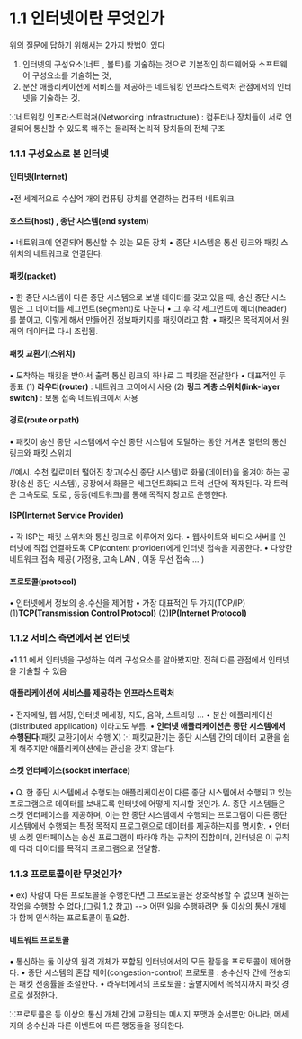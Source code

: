 # **1.1 인터넷이란 무엇인가**
위의 질문에 답하기 위해서는 2가지 방법이 있다
1. 인터넷의 구성요소(너트 , 볼트)를 기술하는 것으로 기본적인 하드웨어와 소프트웨어 구성요소를 기술하는 것,
2. 분산 애플리케이션에 서비스를 제공하는 네트워킹 인프라스트럭처 관점에서의 인터넷을 기술하는 것.

⁙네트워킹 인프라스트럭쳐(Networking Infrastructure) : 컴퓨터나 장치들이 서로 연결되어 통신할 수 있도록 해주는 물리적·논리적 장치들의 전체 구조   



  
### 1.1.1 구성요소로 본 인터넷
#### 인터넷(Internet) 
•전 세계적으로 수십억 개의 컴퓨팅 장치를 연결하는 컴퓨터 네트워크  


#### 호스트(host) , 종단 시스템(end system)
• 네트워크에 연결되어 통신할 수 있는 모든 장치
• 종단 시스템은 통신 링크와 패킷 스위치의 네트워크로 연결된다.  



#### 패킷(packet)
• 한 종단 시스템이 다른 종단 시스템으로 보낼 데이터를 갖고 있을 때, 송신 종단 시스템은 그 데이터를 세그먼트(segment)로 나눈다
• 그 후 각 세그먼트에 헤더(header)를 붙이고, 이렇게 해서 만들어진 정보패키지를 패킷이라고 함.
• 패킷은 목적지에서 원래의 데이터로 다시 조립됨.



#### 패킷 교환기(스위치)
• 도착하는 패킷을 받아서 출력 통신 링크의 하나로 그 패킷을 전달한다
• 대표적인 두 종표
(1) **라우터(router)** : 네트워크 코어에서 사용
(2) **링크 계층 스위치(link-layer switch)** : 보통 접속 네트워크에서 사용



#### 경로(route or path)
• 패킷이 송신 종단 시스템에서 수신 종단 시스템에 도달하는 동안 거쳐온 일련의 통신링크와 패킷 스위치

//예시.
수천 킬로미터 떨어진 창고(수신 종단 시스템)로 화물(데이터)을 옮겨야 하는 공장(송신 종단 시스템), 공장에서 화물은 세그먼트화되고 트럭 선단에 적재된다. 각 트럭은 고속도로, 도로 , 등등(네트워크)를 통해 목적지 창고로 운행한다.



#### ISP(Internet Service Provider)
• 각 ISP는 패킷 스위치와 통신 링크로 이루어져 있다.
• 웹사이트와 비디오 서버를 인터넷에 직접 연결하도록 CP(content provider)에게 인터넷 접속을 제공한다.
• 다양한 네트워크 접속 제공( 가정용, 고속 LAN , 이동 무선 접속 ... )



#### 프로토콜(protocol)
• 인터넷에서 정보의 송.수신을 제어함
• 가장 대표적인 두 가지(TCP/IP)
(1)**TCP(Transmission Control Protocol)**
(2)**IP(Internet Protocol)** 



### 1.1.2 서비스 측면에서 본 인터넷
•1.1.1.에서 인터넷을 구성하는 여러 구성요소를 알아봤지만, 전혀 다른 관점에서 인터넷을 기술할 수 있음



#### 애플리케이션에 서비스를 제공하는 인프라스트럭처
• 전자메일, 웹 서핑, 인터넷 메세징, 지도, 음악, 스트리밍 ...
• 분산 애플리케이션(distributed application) 이라고도 부름.
• **인터넷 애플리케이션은 종단 시스템에서 수행된다**(패킷 교환기에서 수행 X)
⁙ 패킷교환기는 종단 시스템 간의 데이터 교환을 쉽게 해주지만 애플리케이션에는 관심을 갖지 않는다.



#### 소켓 인터페이스(socket interface)
• Q. 한 종단 시스템에서 수행되는 애플리케이션이 다른 종단 시스템에서 수행되고 있는 프로그램으로 데이터를 보내도록 인터넷에 어떻게 지시할 것인가.
  A. 종단 시스템들은 소켓 인터페이스를 제공하며, 이는 한 종단 시스템에서 수행되는 프로그램이 다른 종단 시스템에서 수행되는 특정 목적지 프로그램으로 데이터를 제공하는지를 명시함.
• 인터넷 소켓 인터페이스는 송신 프로그램이 따라야 하는 규칙의 집합이며, 인터넷은 이 규칙에 따라 데이터를 목적지 프로그램으로 전달함.



### 1.1.3 프로토콜이란 무엇인가?
• ex) 사람이 다른 프로토콜을 수행한다면 그 프로토콜은 상호작용할 수 없으며 원하는 작업을 수행할 수 없다,(그림 1.2 참고)
 --> 어떤 일을 수행하려면 둘 이상의 통신 개체가 함께 인식하는 프로토콜이 필요함.


 #### 네트워트 프로토콜
 • 통신하는 둘 이상의 원격 개체가 포함된 인터넷에서의 모든 활동을 프로토콜이 제어한다.
 • 종단 시스템의 혼잡 제어(congestion-control) 프로토콜 : 송수신자 간에 전송되는 패킷 전송률을 조절한다.
 • 라우터에서의 프로토콜 : 출발지에서 목적지까지 패킷 경로로 설정한다.

 ⁙프로토콜은 둥 이상의 통신 개체 간에 교환되는 메시지 포맷과 순서뿐만 아니라, 메세지의 송수신과 다른 이벤트에 따른 행동들을 정의한다.
